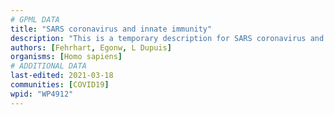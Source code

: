 ```yaml
---
# GPML DATA
title: "SARS coronavirus and innate immunity"
description: "This is a temporary description for SARS coronavirus and innate immunity"
authors: [Fehrhart, Egonw, L Dupuis]
organisms: [Homo sapiens]
# ADDITIONAL DATA
last-edited: 2021-03-18
communities: [COVID19]
wpid: "WP4912"
---
```

